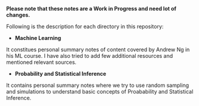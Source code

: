 **Please note that these notes are a Work in Progress and need lot of changes.**

Following is the description for each directory in this repository:

* **Machine Learning** 

It constitues personal summary notes of content covered by Andrew Ng in his ML course. I have also tried to add few additional resources and mentioned relevant sources.

* **Probability and Statistical Inference**

It contains personal summary notes where we try to use random sampling and simulations to understand basic concepts of Proabability and Statistical Inference.
